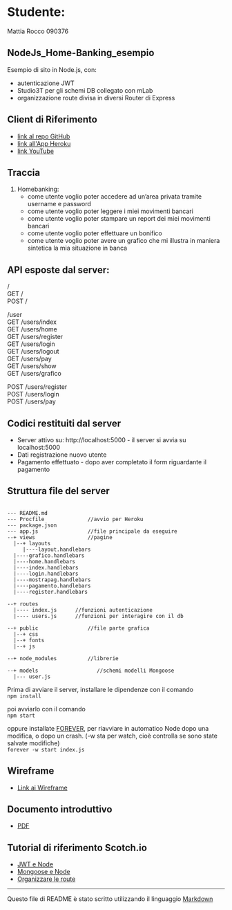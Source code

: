 # Studente:
Mattia Rocco    090376

## NodeJs_Home-Banking_esempio
Esempio di sito in Node.js, con: 
- autenticazione JWT
- Studio3T per gli schemi DB collegato con mLab
- organizzazione route divisa in diversi Router di Express


## Client di Riferimento
- [link al repo GitHub](https://github.com/rokketta1993/Programmazione-Web)
- [link all'App Heroku](https://homebanking-app.herokuapp.com/)
- [link YouTube](wwww.youtube.com)



## Traccia
1. Homebanking: 
   - come utente voglio poter accedere ad un’area privata tramite username e password
   - come utente voglio poter leggere i miei movimenti bancari
   - come utente voglio poter stampare un report dei miei movimenti bancari
   - come utente voglio poter effettuare un bonifico
   - come utente voglio poter avere un grafico che mi illustra in maniera sintetica la mia situazione in banca
   



## API esposte dal server:

/     
GET   /  
POST  /

/user    
GET   /users/index  
GET   /users/home    
GET   /users/register  
GET   /users/login  
GET   /users/logout  
GET   /users/pay  
GET   /users/show  
GET   /users/grafico  

POST  /users/register  
POST  /users/login  
POST  /users/pay  







## Codici restituiti dal server
- Server attivo su: http://localhost:5000 - il server si avvia su localhost:5000
- Dati registrazione nuovo utente
- Pagamento effettuato - dopo aver completato il form riguardante il pagamento




## Struttura file del server
```

--- README.md
--- Procfile              //avvio per Heroku
--- package.json
--- app.js                //file principale da eseguire
--+ views                 //pagine
  |--+ layouts
     |----layout.handlebars
  |----grafico.handlebars
  |----home.handlebars
  |----index.handlebars
  |----login.handlebars
  |----mostrapag.handlebars
  |----pagamento.handlebars
  |----register.handlebars
	
--+ routes
  |---- index.js      //funzioni autenticazione 
  |---- users.js      //funzioni per interagire con il db
 
--+ public                //file parte grafica
  |--+ css
  |--+ fonts
  |--+ js
  
--+ node_modules          //librerie

--+ models                   //schemi modelli Mongoose
  |--- user.js
```

Prima di avviare il server, installare le dipendenze con il comando  
`npm install`

poi avviarlo con il comando  
`npm start`

oppure installate [FOREVER](https://github.com/foreverjs/forever), per riavviare in automatico Node dopo una modifica, o dopo un crash. (-w sta per watch, cioè controlla se sono state salvate modifiche)  
`forever -w start index.js`


## Wireframe


- [Link ai Wireframe](https://drive.google.com/file/d/0B3kcv5P3VjYRaVRpNTdGOTdNVmM/view?usp=sharing)

## Documento introduttivo

- [PDF](https://drive.google.com/file/d/0B3kcv5P3VjYRWkl3NHlCZXI5VVU/view?usp=sharing)


## Tutorial di riferimento Scotch.io
- [JWT e Node](https://scotch.io/tutorials/authenticate-a-node-js-api-with-json-web-tokens)
- [Mongoose e Node](https://scotch.io/tutorials/using-mongoosejs-in-node-js-and-mongodb-applications)
- [Organizzare le route](https://scotch.io/tutorials/keeping-api-routing-clean-using-express-routers)

***

Questo file di README è stato scritto utilizzando il linguaggio [Markdown](https://github.com/adam-p/markdown-here/wiki/Markdown-Cheatsheet#links)
